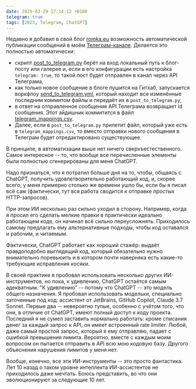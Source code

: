 ```yaml
---
date: 2025-03-29 17:14:12 +0100
telegram: true
tags: [2025, Telegram, ChatGPT]
---
```

Недавно я добавил в свой блог [romka.eu](https://romka.eu) возможность автоматической публикации сообщений в моём [Телеграм-канале](https://t.me/romkaeu). Делается это полностью автоматически:
- скрипт [post_to_telegram.py](https://github.com/romka/romka/blob/6cc29f57fe42148fb54758cc105f5e7351dc4fc3/telegram-data/post_to_telegram.py) берёт на вход локальный путь к блог-посту или галерее и, если в его конфигурации есть настройка `telegram: true`, то такой пост будет отправлен в канал через API Телеграма,
- как только новое сообщение в блоге пушится на Гитхаб, запускается воркфлоу [send_to_telegram.yml](https://github.com/romka/romka/blob/6cc29f57fe42148fb54758cc105f5e7351dc4fc3/.github/workflows/send_to_telegram.yml), который находит все изменённые последним коммитом файлы и передаёт их в `post_to_telegram.py`,
- в ответ на отправленное сообщение API Телеграма возвращает id сообщения. Этот айдишник коммитится в файл [telegram_mappings.csv](https://github.com/romka/romka/blob/6cc29f57fe42148fb54758cc105f5e7351dc4fc3/telegram-data/telegram_mappings.csv).
- Далее, если в `post_to_telegram.py` прилетит файл, который уже есть в `telegram_mappings.csv`, то вместо отправки нового сообщения в Телеграм будет отредактировано существующее.

В принципе, в автоматизации выше нет ничего сверхъестественного. Самое интересное -- то, что вообще все перечисленные элементы были полностью сгенерированы для меня ChatGPT.

Надо признаться, что я потратил больше дня на то, чтобы, общаясь с ChatGPT, получить удовлетворительно работающий код, и, скорее всего, у меня примерно столько же времени ушло бы, если бы я писал всё сам (фактически, тут вся работа сводится к отправке простых HTTP-запросов).

При этом ИИ несколько раз сильно уходил в сторону. Например, когда я просил его сделать мелкие правки в практически идеально работающем коде, он начинал всё сильно переусложнять. Приходилось самому предлагать ему альтернативные подходы, чтобы код оставался и рабочим, и читаемым.

Фактически, ChatGPT работает как хороший стажёр: выдаёт правдоподобно выглядящий код, который обязательно нужно внимательно поревьюить и в котором почти наверняка есть какие-то требующие исправления косяки.

В своей практике я пробовал использовать несколько других ИИ-инструментов, но пока, к удивлению, ChatGPT остаётся самым адекватным. "К удивлению" -- потому что ChatGPT -- это модель общего назначения. Я пробовал использовать модельки, специально заточенные под код: ассистент от JetBrains, GitHub Copilot, Claude 3.7 Sonnet. Первые два -- невероятно тупые, особенно с учётом того, что они, в отличие от ChatGPT, имеют полный доступ к коду проекта. Последний я не сумел заставить нормально работать: кроме списания денег за каждый запрос к API, он имеет встроенный rate limiter. Любой, даже самый простой запрос, который я ему отправляю, падает с ошибкой превышения лимита. Вероятно, вместе с каждым моим вопросом он пытается отправить в API всю мою кодовую базу. Другого объяснения нарушения лимитов у меня нет.

Вообще, конечно, все эти ИИ-инструменты -- это просто фантастика. Лет 10 назад о таком уровне интеллекта ИИ-ассистентов не приходилось даже мечтать. Боюсь представить, во что они эволюционируют за следующие 10 лет.
<!--more-->